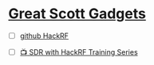 # [Great Scott Gadgets](https://greatscottgadgets.com/hackrf/)

- [ ] [github HackRF](https://github.com/greatscottgadgets/hackrf)

- [ ] [:tv: SDR with HackRF Training Series](https://www.youtube.com/playlist?list=PLu0BPYzTjiHru1KmPThmbY-8rRm3EWvUQ)
